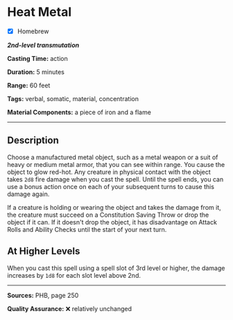 # Heat Metal

- [x] Homebrew

***2nd-level transmutation***

**Casting Time:** action

**Duration:** 5 minutes

**Range:** 60 feet

**Tags:** verbal, somatic, material, concentration

**Material Components:** a piece of iron and a flame

---

## Description
Choose a manufactured metal object, such as a metal weapon or a suit of heavy or medium metal armor, that you can see within range.
You cause the object to glow red-hot.
Any creature in physical contact with the object takes `2d8` fire damage when you cast the spell.
Until the spell ends, you can use a bonus action once on each of your subsequent turns to cause this damage again.

If a creature is holding or wearing the object and takes the damage from it, the creature must succeed on a Constitution Saving Throw or drop the object if it can.
If it doesn't drop the object, it has disadvantage on Attack Rolls and Ability Checks until the start of your next turn.

## At Higher Levels
When you cast this spell using a spell slot of 3rd level or higher, the damage increases by `1d8` for each slot level above 2nd.

---

**Sources:** PHB, page 250

**Quality Assurance:** :x: relatively unchanged
